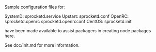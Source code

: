 Sample configuration files for:

SystemD: sprocketd.service
Upstart: sprocketd.conf
OpenRC:  sprocketd.openrc
         sprocketd.openrcconf
CentOS:  sprocketd.init

have been made available to assist packagers in creating node packages here.

See doc/init.md for more information.
